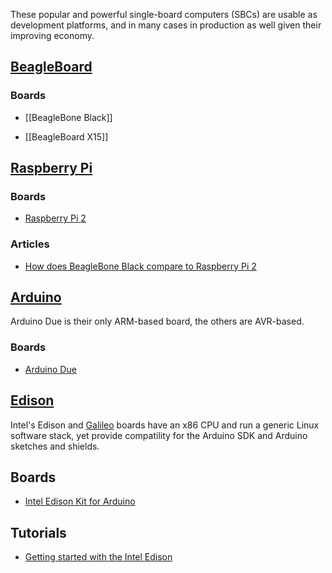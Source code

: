 These popular and powerful single-board computers (SBCs) are usable as
development platforms, and in many cases in production as well given their
improving economy.

[BeagleBoard](https://en.wikipedia.org/wiki/BeagleBoard)
--------------------------------------------------------

### Boards

* [[BeagleBone Black]]

* [[BeagleBoard X15]]

[Raspberry Pi](https://en.wikipedia.org/wiki/Raspberry_Pi)
----------------------------------------------------------

### Boards

* [Raspberry Pi 2](https://www.raspberrypi.org/products/raspberry-pi-2-model-b/)

### Articles

* [How does BeagleBone Black compare to Raspberry Pi 2](http://www.beagleboard.org/blog/2015-02-05-raspberry-pi-2/)

[Arduino](https://en.wikipedia.org/wiki/Arduino)
------------------------------------------------

Arduino Due is their only ARM-based board, the others are AVR-based.

### Boards

* [Arduino Due](https://www.arduino.cc/en/Main/ArduinoBoardDue)

[Edison](https://en.wikipedia.org/wiki/Intel_Edison)
----------------------------------------------------

Intel's Edison and [Galileo](https://en.wikipedia.org/wiki/Intel_Galileo)
boards have an x86 CPU and run a generic Linux software stack, yet provide
compatility for the Arduino SDK and Arduino sketches and shields.

## Boards

* [Intel Edison Kit for Arduino](http://www.intel.com/buy/us/en/product/emergingtechnologies/intel-edison-kit-462187)

## Tutorials

* [Getting started with the Intel Edison](https://software.intel.com/en-us/iot/library/edison-getting-started)
